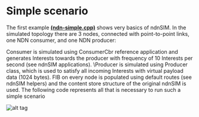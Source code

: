 #  Simple scenario

The first example [<b>(ndn-simple.cpp)</b>](https://github.com/syaifulahdan/ndndlearn/blob/master/Simple-scenario-Coding/ndn-simple.cpp)  shows very basics of ndnSIM. In the simulated topology there are 3 nodes, connected with point-to-point links, one NDN consumer, and one NDN producer:

Consumer is simulated using ConsumerCbr reference application and generates Interests towards the producer with frequency of 10 Interests per second (see ndnSIM applications).
\Producer is simulated using Producer class, which is used to satisfy all incoming Interests with virtual payload data (1024 bytes).
 FIB on every node is populated using default routes (see ndnSIM helpers) and the content store structure of the original ndnSIM is used. The following code represents all that is necessary to run such a simple scenario

![alt tag](http://ndnsim.net/2.0/_images/aafig-d966166dcbc734645cc600acbd97e5aff63a118c.svg)
